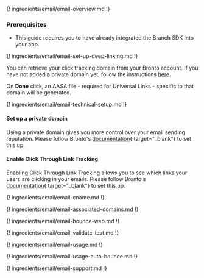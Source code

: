 ---
---

{! ingredients/email/email-overview.md !}

### Prerequisites

- This guide requires you to have already integrated the Branch SDK into your app.

{! ingredients/email/email-set-up-deep-linking.md !}

You can retrieve your click tracking domain from your Bronto account. If you have not added a private domain yet, follow the instructions [here](#set-up-a-private-domain). 

On **Done** click, an AASA file - required for Universal Links - specific to that domain will be generated.

{! ingredients/email/email-technical-setup.md !}

#### Set up a private domain

Using a private domain gives you more control over your email sending reputation. Please follow Bronto's [documentation](https://helpdocs.bronto.com/bmp/task/t_bmp_private_domain_set_up.html){:target="\_blank"} to set this up.

#### Enable Click Through Link Tracking

Enabling Click Through Link Tracking allows you to see which links your users are clicking in your emails. Please follow Bronto's [documentation](https://helpdocs.bronto.com/bmp/task/t_bmp_home_data_exchange_link_tracking_set_up.html){:target="\_blank"} to set this up.

{! ingredients/email/email-cname.md !}

{! ingredients/email/email-associated-domains.md !}

{! ingredients/email/email-bounce-web.md !}

{! ingredients/email/email-validate-test.md !}

{! ingredients/email/email-usage.md !}

{! ingredients/email/email-usage-auto-bounce.md !}

{! ingredients/email/email-support.md !}
